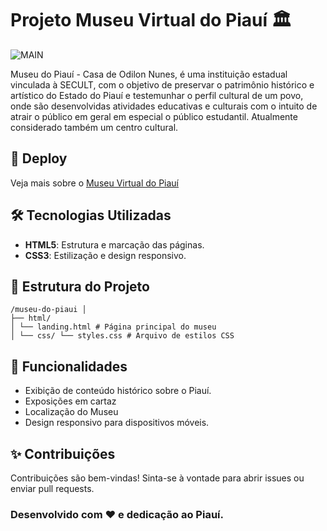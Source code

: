# Projeto Museu Virtual do Piauí 🏛️

![MAIN](https://github.com/user-attachments/assets/6e02a6f2-83dc-459d-9891-f323449b5bbe)

Museu do Piauí - Casa de Odilon Nunes, é uma instituição estadual vinculada à SECULT, com o objetivo de preservar o patrimônio histórico e artístico do Estado do Piauí e testemunhar o perfil cultural de um povo, onde são desenvolvidas atividades educativas e culturais com o intuito de atrair o público em geral em especial o público estudantil. Atualmente considerado também um centro cultural.

## 🚀 Deploy

Veja mais sobre o [Museu Virtual do Piauí](https://virtual-museum-cjovem.vercel.app/)

## 🛠️ Tecnologias Utilizadas

- **HTML5**: Estrutura e marcação das páginas.
- **CSS3**: Estilização e design responsivo.

## 📂 Estrutura do Projeto
```
/museu-do-piaui │ 
├── html/ 
│ └── landing.html # Página principal do museu 
│ └── css/ └── styles.css # Arquivo de estilos CSS
```

## 🎨 Funcionalidades

- Exibição de conteúdo histórico sobre o Piauí.
- Exposições em cartaz
- Localização do Museu
- Design responsivo para dispositivos móveis.

## ✨ Contribuições
Contribuições são bem-vindas! Sinta-se à vontade para abrir issues ou enviar pull requests.
 
### Desenvolvido com ❤️ e dedicação ao Piauí.
